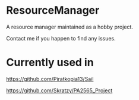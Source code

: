 # ResourceManager

A resource manager maintained as a hobby project. 

Contact me if you happen to find any issues.


# Currently used in
https://github.com/Piratkopia13/Sail

https://github.com/Skratzy/PA2565_Project
